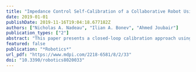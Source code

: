 ```yaml
---
title: "Impedance Control Self-Calibration of a Collaborative Robot Using Kinematic Coupling"
date: 2019-01-01
publishDate: 2019-11-16T19:04:18.677182Z
authors: ["Nicholas A. Nadeau", "Ilian A. Bonev", "Ahmed Joubair"]
publication_types: ["2"]
abstract: "This paper presents a closed-loop calibration approach using impedance control. The process is managed by a data communication architecture based on open-source tools and designed for adaptability. The calibration procedure uses precision spheres and a kinematic coupling standard machine tool components, which are suitable for harsh industrial environments. As such, the required equipment is low cost (approximately $2000 USD), robust, and is quick to set up, especially when compared to traditional calibration devices. As demonstrated through an experimental study and validated with a laser tracker, the absolute accuracy of the KUKA LBR iiwa robot was improved to a maximum error of 0.990 mm, representing a 58.4% improvement when compared to the nominal model. Further testing showed that a traditional calibration using a laser tracker only improved the maximum error by 58 &micro;m over the impedance control approach."
featured: false
publication: "*Robotics*"
url_pdf: "https://www.mdpi.com/2218-6581/8/2/33"
doi: "10.3390/robotics8020033"
---
```


